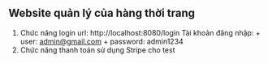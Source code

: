 ## Website quản lý của hàng thời trang

1. Chức năng login
    url: http://localhost:8080/login
    Tài khoản đăng nhập: 
        + user: admin@gmail.com
        + password: admin1234
2. Chức năng thanh toán sử dụng Stripe cho test

